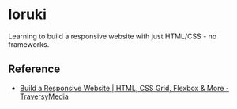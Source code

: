 # loruki

Learning to build a responsive website with just HTML/CSS - no frameworks.

## Reference

- [Build a Responsive Website | HTML, CSS Grid, Flexbox & More - TraversyMedia](https://youtu.be/p0bGHP-PXD4)
